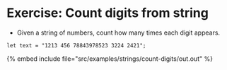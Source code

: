 # Exercise: Count digits from string

* Given a string of numbers, count how many times each digit appears.

```
let text = "1213 456 78843978523 3224 2421";
```

{% embed include file="src/examples/strings/count-digits/out.out" %}


